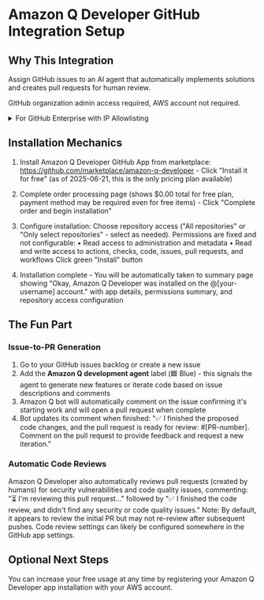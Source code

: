 # Amazon Q Developer GitHub Integration Setup

## Why This Integration

Assign GitHub issues to an AI agent that automatically implements solutions and creates pull requests for human review.

GitHub organization admin access required, AWS account not required.

<details>
<summary>For GitHub Enterprise with IP Allowlisting</summary>

If your GitHub enterprise organization has enabled IP allowlisting, you must accept these IP addresses:
- 34.228.181.128
- 44.219.176.187
- 54.226.244.221

You can manually add these to your allow list or choose to automatically add them during installation. See [GitHub's IP allowlisting documentation](https://docs.github.com/en/enterprise-cloud@latest/admin/configuration/configuring-your-enterprise/restricting-network-traffic-to-your-enterprise-with-an-ip-allow-list) for more details.

</details>

## Installation Mechanics

1. Install Amazon Q Developer GitHub App from marketplace: https://github.com/marketplace/amazon-q-developer - Click "Install it for free" (as of 2025-06-21, this is the only pricing plan available)

2. Complete order processing page (shows $0.00 total for free plan, payment method may be required even for free items) - Click "Complete order and begin installation"

3. Configure installation: Choose repository access ("All repositories" or "Only select repositories" - select as needed). Permissions are fixed and not configurable:
   • Read access to administration and metadata
   • Read and write access to actions, checks, code, issues, pull requests, and workflows
   Click green "Install" button

4. Installation complete - You will be automatically taken to summary page showing "Okay, Amazon Q Developer was installed on the @[your-username] account." with app details, permissions summary, and repository access configuration

## The Fun Part

### Issue-to-PR Generation
1. Go to your GitHub issues backlog or create a new issue
2. Add the **Amazon Q development agent** label (🟦 Blue) - this signals the agent to generate new features or iterate code based on issue descriptions and comments
3. Amazon Q bot will automatically comment on the issue confirming it's starting work and will open a pull request when complete
4. Bot updates its comment when finished: "✅ I finished the proposed code changes, and the pull request is ready for review: #[PR-number]. Comment on the pull request to provide feedback and request a new iteration."

### Automatic Code Reviews
Amazon Q Developer also automatically reviews pull requests (created by humans) for security vulnerabilities and code quality issues, commenting: "⏳ I'm reviewing this pull request..." followed by "✅ I finished the code review, and didn't find any security or code quality issues." Note: By default, it appears to review the initial PR but may not re-review after subsequent pushes. Code review settings can likely be configured somewhere in the GitHub app settings.

## Optional Next Steps
You can increase your free usage at any time by registering your Amazon Q Developer app installation with your AWS account.
